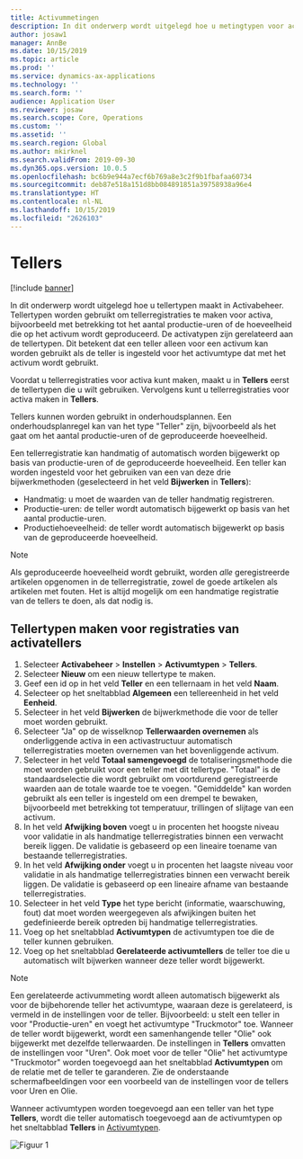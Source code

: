 ```yaml
---
title: Activummetingen
description: In dit onderwerp wordt uitgelegd hoe u metingtypen voor activa maakt in Activabeheer.
author: josaw1
manager: AnnBe
ms.date: 10/15/2019
ms.topic: article
ms.prod: ''
ms.service: dynamics-ax-applications
ms.technology: ''
ms.search.form: ''
audience: Application User
ms.reviewer: josaw
ms.search.scope: Core, Operations
ms.custom: ''
ms.assetid: ''
ms.search.region: Global
ms.author: mkirknel
ms.search.validFrom: 2019-09-30
ms.dyn365.ops.version: 10.0.5
ms.openlocfilehash: bc6b9e944a7ecf6b769a8e3c2f9b1fbafaa60734
ms.sourcegitcommit: deb87e518a151d8bb084891851a39758938a96e4
ms.translationtype: HT
ms.contentlocale: nl-NL
ms.lasthandoff: 10/15/2019
ms.locfileid: "2626103"
---
```

# <a name="counters"></a>Tellers

[!include [banner](../../includes/banner.md)]

In dit onderwerp wordt uitgelegd hoe u tellertypen maakt in Activabeheer. Tellertypen worden gebruikt om tellerregistraties te maken voor activa, bijvoorbeeld met betrekking tot het aantal productie-uren of de hoeveelheid die op het activum wordt geproduceerd. De activatypen zijn gerelateerd aan de tellertypen. Dit betekent dat een teller alleen voor een activum kan worden gebruikt als de teller is ingesteld voor het activumtype dat met het activum wordt gebruikt.

Voordat u tellerregistraties voor activa kunt maken, maakt u in **Tellers** eerst de tellertypen die u wilt gebruiken. Vervolgens kunt u tellerregistraties voor activa maken in **Tellers**. 

Tellers kunnen worden gebruikt in onderhoudsplannen. Een onderhoudsplanregel kan van het type "Teller" zijn, bijvoorbeeld als het gaat om het aantal productie-uren of de geproduceerde hoeveelheid. 

Een tellerregistratie kan handmatig of automatisch worden bijgewerkt op basis van productie-uren of de geproduceerde hoeveelheid. Een teller kan worden ingesteld voor het gebruiken van een van deze drie bijwerkmethoden (geselecteerd in het veld **Bijwerken** in **Tellers**):
  
- Handmatig: u moet de waarden van de teller handmatig registreren.  
- Productie-uren: de teller wordt automatisch bijgewerkt op basis van het aantal productie-uren.  
- Productiehoeveelheid: de teller wordt automatisch bijgewerkt op basis van de geproduceerde hoeveelheid.  

>[!NOTE]
>Als geproduceerde hoeveelheid wordt gebruikt, worden *alle* geregistreerde artikelen opgenomen in de tellerregistratie, zowel de goede artikelen als artikelen met fouten. Het is altijd mogelijk om een handmatige registratie van de tellers te doen, als dat nodig is.

## <a name="create-counter-types-for-asset-counter-registrations"></a>Tellertypen maken voor registraties van activatellers

1. Selecteer **Activabeheer** > **Instellen** > **Activumtypen** > **Tellers**.
2. Selecteer **Nieuw** om een nieuw tellertype te maken.
3. Geef een id op in het veld **Teller** en een tellernaam in het veld **Naam**.
4. Selecteer op het sneltabblad **Algemeen** een tellereenheid in het veld **Eenheid**.
5. Selecteer in het veld **Bijwerken** de bijwerkmethode die voor de teller moet worden gebruikt.
6. Selecteer "Ja" op de wisselknop **Tellerwaarden overnemen** als onderliggende activa in een activastructuur automatisch tellerregistraties moeten overnemen van het bovenliggende activum.
7. Selecteer in het veld **Totaal samengevoegd** de totaliseringsmethode die moet worden gebruikt voor een teller met dit tellertype. "Totaal" is de standaardselectie die wordt gebruikt om voortdurend geregistreerde waarden aan de totale waarde toe te voegen. "Gemiddelde" kan worden gebruikt als een teller is ingesteld om een drempel te bewaken, bijvoorbeeld met betrekking tot temperatuur, trillingen of slijtage van een activum. 
8. In het veld **Afwijking boven** voegt u in procenten het hoogste niveau voor validatie in als handmatige tellerregistraties binnen een verwacht bereik liggen. De validatie is gebaseerd op een lineaire toename van bestaande tellerregistraties.
9. In het veld **Afwijking onder** voegt u in procenten het laagste niveau voor validatie in als handmatige tellerregistraties binnen een verwacht bereik liggen. De validatie is gebaseerd op een lineaire afname van bestaande tellerregistraties.
10. Selecteer in het veld **Type** het type bericht (informatie, waarschuwing, fout) dat moet worden weergegeven als afwijkingen buiten het gedefinieerde bereik optreden bij handmatige tellerregistraties.
11. Voeg op het sneltabblad **Activumtypen** de activumtypen toe die de teller kunnen gebruiken.
12. Voeg op het sneltabblad **Gerelateerde activumtellers** de teller toe die u automatisch wilt bijwerken wanneer deze teller wordt bijgewerkt.


>[!NOTE]
>Een gerelateerde activummeting wordt alleen automatisch bijgewerkt als voor de bijbehorende teller het activumtype, waaraan deze is gerelateerd, is vermeld in de instellingen voor de teller. Bijvoorbeeld: u stelt een teller in voor "Productie-uren" en voegt het activumtype "Truckmotor" toe. Wanneer de teller wordt bijgewerkt, wordt een samenhangende teller "Olie" ook bijgewerkt met dezelfde tellerwaarden. De instellingen in **Tellers** omvatten de instellingen voor "Uren". Ook moet voor de teller "Olie" het activumtype "Truckmotor" worden toegevoegd aan het sneltabblad **Activumtypen** om de relatie met de teller te garanderen. Zie de onderstaande schermafbeeldingen voor een voorbeeld van de instellingen voor de tellers voor Uren en Olie.

Wanneer activumtypen worden toegevoegd aan een teller van het type **Tellers**, wordt die teller automatisch toegevoegd aan de activumtypen op het sneltabblad **Tellers** in [Activumtypen](../setup-for-objects/object-types.md).

![Figuur 1](media/071-setup-for-objects.png)

